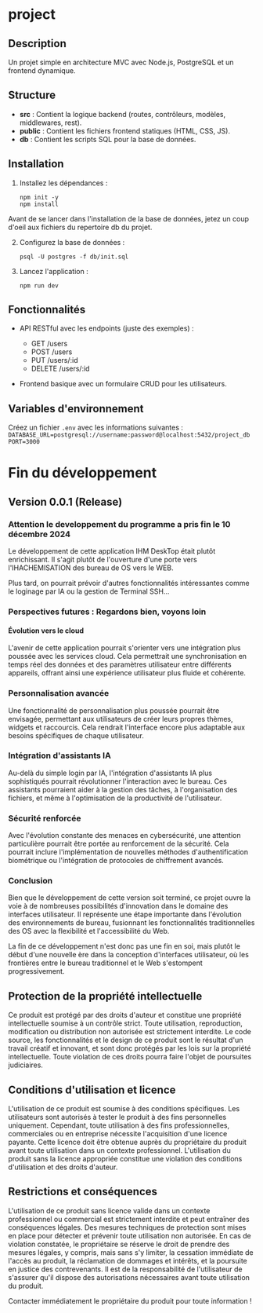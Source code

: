 # project

## Description
Un projet simple en architecture MVC avec Node.js, PostgreSQL et un frontend dynamique.

## Structure
- **src** : Contient la logique backend (routes, contrôleurs, modèles, middlewares, rest).
- **public** : Contient les fichiers frontend statiques (HTML, CSS, JS).
- **db** : Contient les scripts SQL pour la base de données.

## Installation
1. Installez les dépendances :
    ```
    npm init -y
    npm install
    ```

Avant de se lancer dans l'installation de la base de données, jetez un coup d'oeil aux fichiers du repertoire db du projet.

2. Configurez la base de données :
    ```
    psql -U postgres -f db/init.sql
    ```

3. Lancez l'application :
    ```
    npm run dev
    ```

## Fonctionnalités
- API RESTful avec les endpoints (juste des exemples) :
    - GET /users
    - POST /users
    - PUT /users/:id
    - DELETE /users/:id

- Frontend basique avec un formulaire CRUD pour les utilisateurs.

## Variables d'environnement
Créez un fichier `.env` avec les informations suivantes :
    ```
    DATABASE_URL=postgresql://username:password@localhost:5432/project_db
    PORT=3000
    ```


# Fin du développement
## Version 0.0.1 (Release)
### Attention le developpement du programme a pris fin le 10 décembre 2024
Le développement de cette application IHM DeskTop était plutôt enrichissant.
Il s'agit plutôt de l'ouverture d'une porte vers l'IHACHEMISATION des bureau de 
OS vers le WEB.

Plus tard, on pourrait prévoir d'autres fonctionnalités intéressantes comme le loginage 
par IA ou la gestion de Terminal SSH...

### Perspectives futures : Regardons bien, voyons loin

#### Évolution vers le cloud
L'avenir de cette application pourrait s'orienter vers une intégration plus poussée avec les services cloud. Cela permettrait une synchronisation en temps réel des données et des paramètres utilisateur entre différents appareils, offrant ainsi une expérience utilisateur plus fluide et cohérente.

### Personnalisation avancée

Une fonctionnalité de personnalisation plus poussée pourrait être envisagée, permettant aux utilisateurs de créer leurs propres thèmes, widgets et raccourcis. Cela rendrait l'interface encore plus adaptable aux besoins spécifiques de chaque utilisateur.

### Intégration d'assistants IA

Au-delà du simple login par IA, l'intégration d'assistants IA plus sophistiqués pourrait révolutionner l'interaction avec le bureau. Ces assistants pourraient aider à la gestion des tâches, à l'organisation des fichiers, et même à l'optimisation de la productivité de l'utilisateur.

### Sécurité renforcée

Avec l'évolution constante des menaces en cybersécurité, une attention particulière pourrait être portée au renforcement de la sécurité. Cela pourrait inclure l'implémentation de nouvelles méthodes d'authentification biométrique ou l'intégration de protocoles de chiffrement avancés.

### Conclusion

Bien que le développement de cette version soit terminé, ce projet ouvre la voie à de nombreuses possibilités d'innovation dans le domaine des interfaces utilisateur. Il représente une étape importante dans l'évolution des environnements de bureau, fusionnant les fonctionnalités traditionnelles des OS avec la flexibilité et l'accessibilité du Web. 

La fin de ce développement n'est donc pas une fin en soi, mais plutôt le début d'une nouvelle ère dans la conception d'interfaces utilisateur, où les frontières entre le bureau traditionnel et le Web s'estompent progressivement.

## Protection de la propriété intellectuelle
Ce produit est protégé par des droits d'auteur et constitue une propriété intellectuelle soumise à un contrôle strict. Toute utilisation, reproduction, modification ou distribution non autorisée est strictement interdite. Le code source, les fonctionnalités et le design de ce produit sont le résultat d'un travail créatif et innovant, et sont donc protégés par les lois sur la propriété intellectuelle. Toute violation de ces droits pourra faire l'objet de poursuites judiciaires.
## Conditions d'utilisation et licence
L'utilisation de ce produit est soumise à des conditions spécifiques. Les utilisateurs sont autorisés à tester le produit à des fins personnelles uniquement. Cependant, toute utilisation à des fins professionnelles, commerciales ou en entreprise nécessite l'acquisition d'une licence payante. Cette licence doit être obtenue auprès du propriétaire du produit avant toute utilisation dans un contexte professionnel. L'utilisation du produit sans la licence appropriée constitue une violation des conditions d'utilisation et des droits d'auteur.
## Restrictions et conséquences
L'utilisation de ce produit sans licence valide dans un contexte professionnel ou commercial est strictement interdite et peut entraîner des conséquences légales. Des mesures techniques de protection sont mises en place pour détecter et prévenir toute utilisation non autorisée. En cas de violation constatée, le propriétaire se réserve le droit de prendre des mesures légales, y compris, mais sans s'y limiter, la cessation immédiate de l'accès au produit, la réclamation de dommages et intérêts, et la poursuite en justice des contrevenants. Il est de la responsabilité de l'utilisateur de s'assurer qu'il dispose des autorisations nécessaires avant toute utilisation du produit.

Contacter immédiatement le propriétaire du produit pour toute information !
